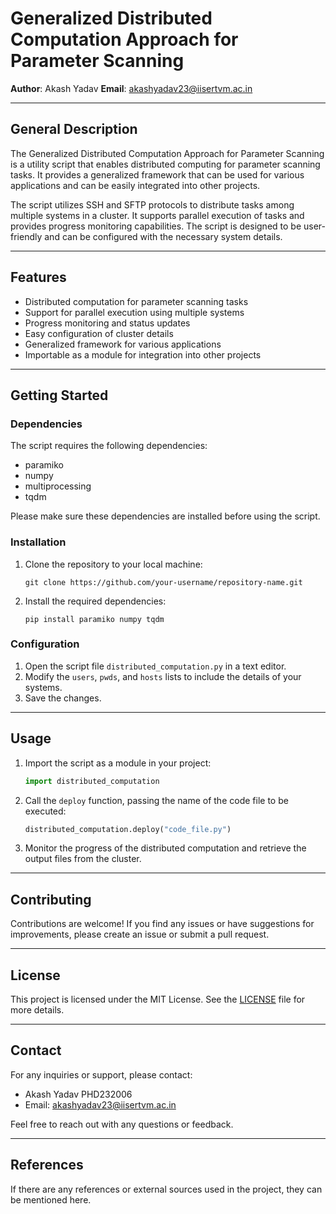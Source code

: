 # Generalized Distributed Computation Approach for Parameter Scanning

**Author**: Akash Yadav 
**Email**: akashyadav23@iisertvm.ac.in

---

## General Description

The Generalized Distributed Computation Approach for Parameter Scanning is a utility script that enables distributed computing for parameter scanning tasks. It provides a generalized framework that can be used for various applications and can be easily integrated into other projects.

The script utilizes SSH and SFTP protocols to distribute tasks among multiple systems in a cluster. It supports parallel execution of tasks and provides progress monitoring capabilities. The script is designed to be user-friendly and can be configured with the necessary system details.

---

## Features

- Distributed computation for parameter scanning tasks
- Support for parallel execution using multiple systems
- Progress monitoring and status updates
- Easy configuration of cluster details
- Generalized framework for various applications
- Importable as a module for integration into other projects

---

## Getting Started

### Dependencies

The script requires the following dependencies:

- paramiko
- numpy
- multiprocessing
- tqdm

Please make sure these dependencies are installed before using the script.

### Installation

1. Clone the repository to your local machine:

    ```
    git clone https://github.com/your-username/repository-name.git
    ```

2. Install the required dependencies:

    ```
    pip install paramiko numpy tqdm
    ```

### Configuration

1. Open the script file `distributed_computation.py` in a text editor.
2. Modify the `users`, `pwds`, and `hosts` lists to include the details of your systems.
3. Save the changes.

---

## Usage

1. Import the script as a module in your project:

    ```python
    import distributed_computation
    ```

2. Call the `deploy` function, passing the name of the code file to be executed:

    ```python
    distributed_computation.deploy("code_file.py")
    ```

3. Monitor the progress of the distributed computation and retrieve the output files from the cluster.

---

## Contributing

Contributions are welcome! If you find any issues or have suggestions for improvements, please create an issue or submit a pull request.

---

## License

This project is licensed under the MIT License. See the [LICENSE](LICENSE) file for more details.

---

## Contact

For any inquiries or support, please contact:

- Akash Yadav PHD232006
- Email: akashyadav23@iisertvm.ac.in

Feel free to reach out with any questions or feedback.

---

## References

If there are any references or external sources used in the project, they can be mentioned here.
